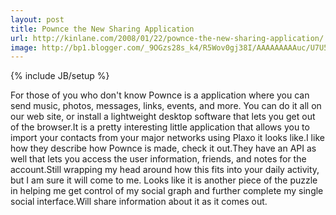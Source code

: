 ```yaml
---
layout: post
title: Pownce the New Sharing Application
url: http://kinlane.com/2008/01/22/pownce-the-new-sharing-application/
image: http://bp1.blogger.com/_9OGzs28s_k4/R5Wov0gj38I/AAAAAAAAAuc/U7U5fL7wFvE/s320/pownce1.jpg
---
```

{% include JB/setup %}
For those of you who don't know Pownce is a application where you can send music, photos, messages, links, events, and more. You can do it all on our web site, or install a lightweight desktop software that lets you get out of the browser.It is a pretty interesting little application that allows you to import your contacts from your major networks using Plaxo it looks like.I like how they describe how Pownce is made, check it out.They have an API as well that lets you access the user information, friends, and notes for the account.Still wrapping my head around how this fits into your daily activity, but I am sure it will come to me.  Looks like it is another piece of the puzzle in helping me get control of my social graph and further complete my single social interface.Will share information about it as it comes out.